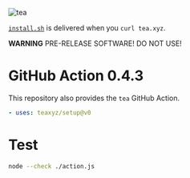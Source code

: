 ![tea](https://tea.xyz/banner.png)

[`install.sh`](./install.sh) is delivered when you `curl tea.xyz`.

**WARNING** PRE-RELEASE SOFTWARE! DO NOT USE!

# GitHub Action 0.4.3

This repository also provides the `tea` GitHub Action.

```yaml
- uses: teaxyz/setup@v0
```

# Test

```sh
node --check ./action.js
```
